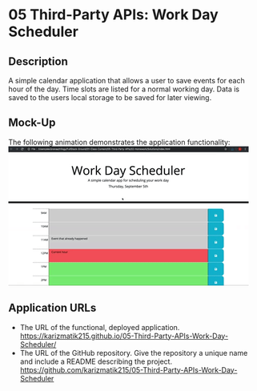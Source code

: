 # 05 Third-Party APIs: Work Day Scheduler

## Description
 A simple calendar application that allows a user to save events for each hour of the day. Time slots are listed for a normal working day. Data is saved to the users local storage to be saved for later viewing.

 ## Mock-Up
The following animation demonstrates the application functionality:
![day planner demo](./Assets/05-Third-Party-APIs_02-Homework_Assets_05-third-party-apis-homework-demo.gif)

## Application URLs
* The URL of the functional, deployed application.
 https://karizmatik215.github.io/05-Third-Party-APIs-Work-Day-Scheduler/
* The URL of the GitHub repository. Give the repository a unique name and include a README describing the project.
 https://github.com/karizmatik215/05-Third-Party-APIs-Work-Day-Scheduler
